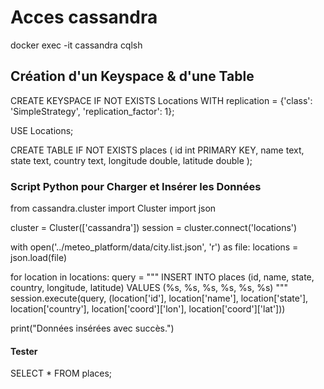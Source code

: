 # Acces cassandra

docker exec -it cassandra cqlsh

## Création d'un Keyspace & d'une Table

CREATE KEYSPACE IF NOT EXISTS Locations WITH replication = {'class': 'SimpleStrategy', 'replication_factor': 1};

USE Locations;

CREATE TABLE IF NOT EXISTS places (
    id int PRIMARY KEY,
    name text,
    state text,
    country text,
    longitude double,
    latitude double
);

### Script Python pour Charger et Insérer les Données

from cassandra.cluster import Cluster
import json

cluster = Cluster(['cassandra'])
session = cluster.connect('locations')

with open('../meteo_platform/data/city.list.json', 'r') as file:
    locations = json.load(file)

for location in locations:
    query = """
    INSERT INTO places (id, name, state, country, longitude, latitude)
    VALUES (%s, %s, %s, %s, %s, %s)
    """
    session.execute(query, (location['id'], location['name'], location['state'], location['country'], location['coord']['lon'], location['coord']['lat']))

print("Données insérées avec succès.")

#### Tester

SELECT * FROM places;
